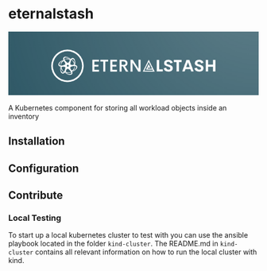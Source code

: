 # eternalstash

![logo](docs/eternalstash-logo-wide.png)

A Kubernetes component for storing all workload objects inside an inventory

## Installation

## Configuration

## Contribute

### Local Testing

To start up a local kubernetes cluster to test with you can use the ansible playbook located in  the folder `kind-cluster`.
The README.md in `kind-cluster` contains all relevant information on how to run the local cluster with kind.